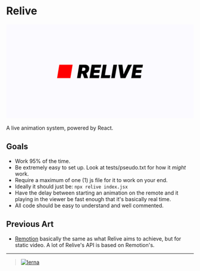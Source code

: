 # Relive

![relive logo](./design-assets/relive-card.png)

A live animation system, powered by React.


## Goals
* Work 95% of the time.
* Be extremely easy to set up. Look at tests/pseudo.txt for how it *might* work.
* Require a maximum of one (1) js file for it to work on your end.
* Ideally it should just be: `npx relive index.jsx`
* Have the delay between starting an animation on the remote and it playing in the viewer be fast enough that it's basically real time.
* All code should be easy to understand and well commented.

## Previous Art
* [Remotion](https://www.remotion.dev/) basically the same as what Relive aims to achieve, but for static video. A lot of Relive's API is based on Remotion's.

---
> [![lerna](https://img.shields.io/badge/maintained%20with-lerna-cc00ff.svg)](https://lerna.js.org/)
